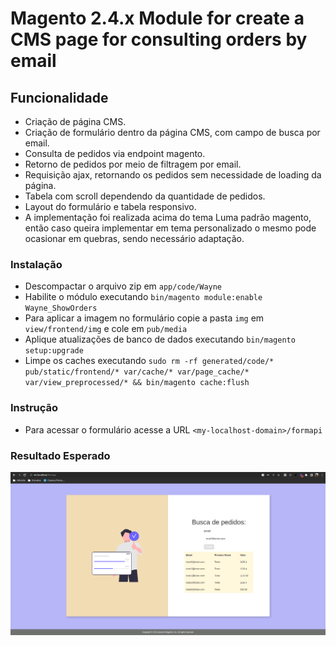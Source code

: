 # Magento 2.4.x Module for create a CMS page for consulting orders by email


## Funcionalidade
- Criação de página CMS.
- Criação de formulário dentro da página CMS, com campo de busca por email.
- Consulta de pedidos via endpoint magento.
- Retorno de pedidos por meio de filtragem por email.
- Requisição ajax, retornando os pedidos sem necessidade de loading da página.
- Tabela com scroll dependendo da quantidade de pedidos.
- Layout do formulário e tabela responsivo.
- A implementação foi realizada acima do tema Luma padrão magento, então caso queira implementar em tema personalizado o mesmo pode ocasionar em quebras, sendo necessário adaptação.

### Instalação

- Descompactar o arquivo zip em `app/code/Wayne`
- Habilite o módulo executando `bin/magento module:enable Wayne_ShowOrders`
- Para aplicar a imagem no formulário copie a pasta `img` em `view/frontend/img` e cole em `pub/media`
- Aplique atualizações de banco de dados executando `bin/magento setup:upgrade`
- Limpe os caches executando `sudo rm -rf generated/code/* pub/static/frontend/* var/cache/* var/page_cache/* var/view_preprocessed/* && bin/magento cache:flush`

### Instrução

- Para acessar o formulário acesse a URL `<my-localhost-domain>/formapi`

### Resultado Esperado

![myimage](./images/cms-page.jpeg)
